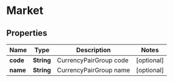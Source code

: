 # Market

## Properties
Name | Type | Description | Notes
------------ | ------------- | ------------- | -------------
**code** | **String** | CurrencyPairGroup code |  [optional]
**name** | **String** | CurrencyPairGroup name |  [optional]
